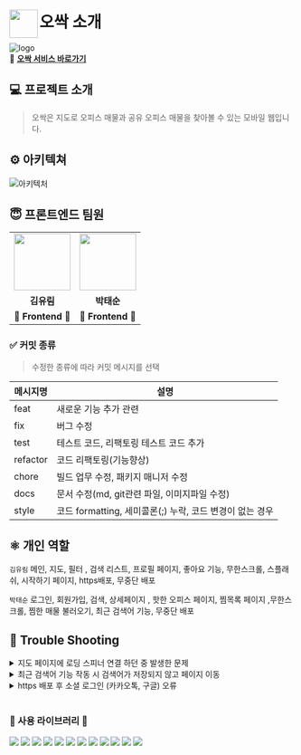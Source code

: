 # <img src="https://avatars.githubusercontent.com/u/104211703?s=200&v=4" align=left width=50 >오싹 소개

![logo](https://velog.velcdn.com/images/ryurim0109/post/617aad8d-f4d4-45a9-9efc-eb23f73b55de/image.jpg)
<br>
👻 **[오싹 서비스 바로가기](https://ossack.shop/)**

## 💻 프로젝트 소개

> 오싹은 지도로 오피스 매물과 공유 오피스 매물을 찾아볼 수 있는 모바일 웹입니다.

## ⚙️ 아키텍쳐

![아키텍처](https://velog.velcdn.com/images/ryurim0109/post/94c8fd2f-7ea2-44da-b425-fac874853c5c/image.jpg)

## 😇‍ 프론트엔드 팀원

<table>
  <tr>
    <td align="center"><a href="https://github.com/ryurim0109"><img src="https://avatars.githubusercontent.com/u/96809979?v=4" width="100px" /></a></td>
    <td align="center"><a href="https://github.com/devkevinsoon"><img src="https://avatars.githubusercontent.com/u/83892403?v=4" width="100px" /></a></td>
   
  </tr>
  <tr>
    <td align="center"><b>김유림</b></td>
    <td align="center"><b>박태순</b></td>
    
  </tr>
  <tr>
    <td align="center"><b>🤩 Frontend 🤩 </b></td>
    <td align="center"><b>🤩 Frontend 🤩 </b></td>
   
  </tr>
</table>

### ✅ 커밋 종류

> 수정한 종류에 따라 커밋 메시지를 선택

| 메시지명 | 설명                                                     |
| -------- | -------------------------------------------------------- |
| feat     | 새로운 기능 추가 관련                                    |
| fix      | 버그 수정                                                |
| test     | 테스트 코드, 리팩토링 테스트 코드 추가                   |
| refactor | 코드 리팩토링(기능향상)                                  |
| chore    | 빌드 업무 수정, 패키지 매니저 수정                       |
| docs     | 문서 수정(md, git관련 파일, 이미지파일 수정)             |
| style    | 코드 formatting, 세미콜론(;) 누락, 코드 변경이 없는 경우 |

## ⚛️ 개인 역할

<code>김유림</code> 메인, 지도, 필터 , 검색 리스트, 프로필 페이지, 좋아요 기능, 무한스크롤, 스플래쉬, 시작하기 페이지, https배포, 무중단 배포

<code>박태순</code> 로그인, 회원가입, 검색, 상세페이지 , 핫한 오피스 페이지, 찜목록 페이지 ,무한스크롤, 찜한 매물 불러오기, 최근 검색어 기능, 무중단 배포

## 🔨 Trouble Shooting

<details markdown="1">
<summary>지도 페이지에 로딩 스피너 연결 하던 중 발생한 문제</summary>
  
### ✅ 문제상황

> 지도페이지 들어오면, 매물들을 못 불러와서 로딩 스피너만 계속 뜨는 문제 발생
> onDragend이벤트가 발생할 시에만 매물들이 불러와져서 이러한 문제가 발생하는 것이라고 판단

### ✅ 해결

> 카카오 map안에 내장되어있는 지도 영역을 호출하는 메소드를 사용하여  
> map이 있을 때만 dispatch를 1번 실행하여 해결함

### ✅ 해결코드

```
const _position = {

    swLatLng: {
      lat: map?.getBounds().getSouthWest().getLat(),
      lng: map?.getBounds().getSouthWest().getLng(),
    },
    neLatLng: {
      lat: map?.getBounds().getNorthEast().getLat(),
      lng: map?.getBounds().getNorthEast().getLng(),
    },};

useEffect(() => {
if (map && name === "office") {
dispatch(mapActions.getOfficeData(_position, level, router));
} else if (map && name === "share") {
dispatch(mapActions.getShareData(_position, level));
}
}, [map]);
```

</details>
<details markdown="1">
<summary>최근 검색어 기능 작동 시 검색어가 저장되지 않고 페이지 이동</summary>
  
### ✅ 문제상황

> 키워드가 저장되기 전에 페이지가 이동하여 키워드가  
>  localstorage에 저장되지 않는 문제라 판단

### ✅ 해결

> 조건을 추가하여 e.key가 enter이고, 키워드가 있는 두가지 조건을 만족할 때
> 페이지가 이동하도록 코드 수정

### ✅ 해결코드

```
  const Entercheck = (e) => {
    if (keyword && e.key === "Enter") {
      if (!activeTab) {
        history.push(`/map/office?query=${keyword}`);
      } else {
        history.push(`/map/shareoffice?query=${keyword}`);
      }
    }
  };
```

<br/>
</details>
<details markdown="1">
<summary>https 배포 후 소셜 로그인 (카카오톡, 구글) 오류</summary>
  
### ✅ 문제상황

> 404에러가 발생했지만, 소셜 로그인 이외의 일반 로그인은 되는 상황으로
> 버킷 경로지정에는 문제가 없다고 판단

### ✅ 해결

> Html파일 최상단에 <base href=“/” /> 코드 추가 <br/>
> base 태그의 href 속성은
> 페이지 내의 모든 상대 주소(relative URL)들의 기본 URL을 명시.
> 리액트는 싱글페이지로 기본 url을 명시해줄 필요가 있다는 판단하에
> 다음과 같은 코드를 작성하여 해결

### ✅ 해결코드

```
 <base href="/" />
```

</details>
<br/>

### 👀 사용 라이브러리 👀

<div>
<img src="https://img.shields.io/badge/react-1496FF?style=flat&logo=react&logoColor=white">
<img src="https://img.shields.io/badge/create react app-1496FF?style=flat&logo=create-react-app&logoColor=white">
<img src="https://img.shields.io/badge/axios-yellow?style=flat&logo=axios&logoColor=white">
<img src="https://img.shields.io/badge/redux-764ABC?style=flat&logo=redux&logoColor=EF2D5E">
<img src="https://img.shields.io/badge/immer-106ece?style=flat&logo=immer&logoColor=immer">
<img src="https://img.shields.io/badge/GreenSock-88ce02?style=flat&logo=GreenSock&logoColor=ffffff">
<img src="https://img.shields.io/badge/styledcomponents-DB7093?style=flat&logo=styledcomponents&logoColor=white">
<img src='https://img.shields.io/badge/yarn-v1.22.17-yellow?logo=yarn'/>
  <img src='https://img.shields.io/badge/AWS-Amazon AWS-yellow?logo=Amazon AWS'/>
   <img src='https://img.shields.io/badge/Amazon S3-569A31?logo=Amazon S3&logoColor=white'/>
  <img src='https://img.shields.io/badge/CLOUDFRONT-1261FE?logo=cloudfront'/>
   <img src='https://img.shields.io/badge/GithubActions-fff?logo=GithubActions'/>
</div>
